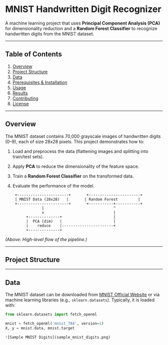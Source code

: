 # MNIST Handwritten Digit Recognizer

A machine learning project that uses **Principal Component Analysis (PCA)** for dimensionality reduction and a **Random Forest Classifier** to recognize handwritten digits from the MNIST dataset.

---

## Table of Contents
1. [Overview](#overview)
2. [Project Structure](#project-structure)
3. [Data](#data)
4. [Prerequisites & Installation](#prerequisites--installation)
5. [Usage](#usage)
6. [Results](#results)
7. [Contributing](#contributing)
8. [License](#license)

---

## Overview
The MNIST dataset contains 70,000 grayscale images of handwritten digits (0–9), each of size 28x28 pixels. This project demonstrates how to:
1. Load and preprocess the data (flattening images and splitting into train/test sets).
2. Apply **PCA** to reduce the dimensionality of the feature space.
3. Train a **Random Forest Classifier** on the transformed data.
4. Evaluate the performance of the model.

        +-----------------------+       +-----------------------+
        | MNIST Data (28x28)   |       | Random Forest         |
        +-----------------------+       +-----------+-----------+
                    |                               ^
                    v                               |
             +--------------+                       |
             |  PCA (dim)   |                       |
             |    reduce    |-----------------------+
             +--------------+
*(Above: High-level flow of the pipeline.)*

---

## Project Structure


---

## Data
The MNIST dataset can be downloaded from [MNIST Official Website](http://yann.lecun.com/exdb/mnist/) or via machine learning libraries (e.g., `sklearn.datasets`). Typically, it is loaded with:
```python
from sklearn.datasets import fetch_openml

mnist = fetch_openml('mnist_784', version=1)
X, y = mnist.data, mnist.target

![Sample MNIST Digits](sample_mnist_digits.png)